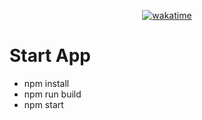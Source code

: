 <div align="center">

  [![wakatime](https://wakatime.com/badge/github/Amir-Pourhadi/React-Behind-the-Scenes.svg)](https://wakatime.com/badge/github/Amir-Pourhadi/React-Behind-the-Scenes)

</div>

# Start App

- npm install
- npm run build
- npm start
